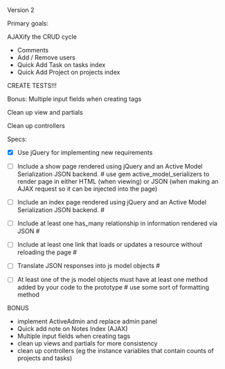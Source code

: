 Version 2

Primary goals:

AJAXify the CRUD cycle
 - Comments
 - Add / Remove users
 - Quick Add Task on tasks index
 - Quick Add Project on projects index


 CREATE TESTS!!!

 Bonus: Multiple input fields when creating tags

 Clean up view and partials

 Clean up controllers 



Specs:
- [x] Use jQuery for implementing new requirements
- [ ] Include a show page rendered using jQuery and an Active Model Serialization JSON backend.
      # use gem active_model_serializers to render page in either HTML (when viewing) or JSON (when making an AJAX request so it can be injected into the page)
- [ ] Include an index page rendered using jQuery and an Active Model Serialization JSON backend.
      #
- [ ] Include at least one has_many relationship in information rendered via JSON
      # 
- [ ] Include at least one link that loads or updates a resource without reloading the page
      #
- [ ] Translate JSON responses into js model objects
      #
- [ ] At least one of the js model objects must have at least one method added by your code to the prototype
      # use some sort of formatting method


BONUS 
 - implement ActiveAdmin and replace admin panel
 - Quick add note on Notes Index (AJAX)
 - Multiple input fields when creating tags
 - clean up views and partials for more consistency
 - clean up controllers (eg the instance variables that contain counts of projects and tasks)

